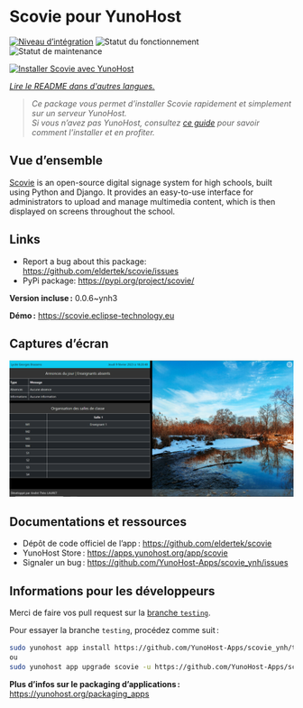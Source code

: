 <!--
Nota bene : ce README est automatiquement généré par <https://github.com/YunoHost/apps/tree/master/tools/readme_generator>
Il NE doit PAS être modifié à la main.
-->

# Scovie pour YunoHost

[![Niveau d’intégration](https://apps.yunohost.org/badge/integration/scovie)](https://ci-apps.yunohost.org/ci/apps/scovie/)
![Statut du fonctionnement](https://apps.yunohost.org/badge/state/scovie)
![Statut de maintenance](https://apps.yunohost.org/badge/maintained/scovie)

[![Installer Scovie avec YunoHost](https://install-app.yunohost.org/install-with-yunohost.svg)](https://install-app.yunohost.org/?app=scovie)

*[Lire le README dans d'autres langues.](./ALL_README.md)*

> *Ce package vous permet d’installer Scovie rapidement et simplement sur un serveur YunoHost.*  
> *Si vous n’avez pas YunoHost, consultez [ce guide](https://yunohost.org/install) pour savoir comment l’installer et en profiter.*

## Vue d’ensemble

[Scovie](https://github.com/eldertek/scovie) is an open-source digital signage system for high schools, built using Python and Django.
It provides an easy-to-use interface for administrators to upload and manage multimedia content, which is then displayed on screens throughout the school.

## Links

* Report a bug about this package: <https://github.com/eldertek/scovie/issues>
* PyPi package: <https://pypi.org/project/scovie/>


**Version incluse :** 0.0.6~ynh3

**Démo :** <https://scovie.eclipse-technology.eu>

## Captures d’écran

![Capture d’écran de Scovie](./doc/screenshots/all.png)

## Documentations et ressources

- Dépôt de code officiel de l’app : <https://github.com/eldertek/scovie>
- YunoHost Store : <https://apps.yunohost.org/app/scovie>
- Signaler un bug : <https://github.com/YunoHost-Apps/scovie_ynh/issues>

## Informations pour les développeurs

Merci de faire vos pull request sur la [branche `testing`](https://github.com/YunoHost-Apps/scovie_ynh/tree/testing).

Pour essayer la branche `testing`, procédez comme suit :

```bash
sudo yunohost app install https://github.com/YunoHost-Apps/scovie_ynh/tree/testing --debug
ou
sudo yunohost app upgrade scovie -u https://github.com/YunoHost-Apps/scovie_ynh/tree/testing --debug
```

**Plus d’infos sur le packaging d’applications :** <https://yunohost.org/packaging_apps>
